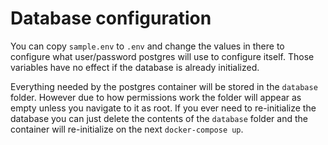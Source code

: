 # Database configuration
You can copy `sample.env` to `.env` and change the values in there to configure
what user/password postgres will use to configure itself. Those variables have
no effect if the database is already initialized.

Everything needed by the postgres container will be stored in the `database`
folder. However due to how permissions work the folder will appear as empty
unless you navigate to it as root. If you ever need to re-initialize the
database you can just delete the contents of the `database` folder and the
container will re-initialize on the next `docker-compose up`.